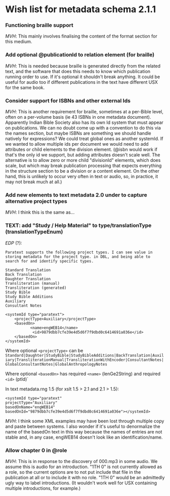 # Wish list for metadata schema 2.1.1

### Functioning braille support

*MVH*: This mainly involves finalising the content of the format section for this medium.

### Add optional @publicationId to relation element (for braille)

*MVH*: This is needed because braille is generated directly from the related text, and the software that does this needs to know which publication running order to use. If it's optional it shouldn't break anything. It could be useful for audio too if different publications in the text have different USX for the same book.

### Consider support for ISBNs and other external Ids

*MVH*: This is another requirement for braille, sometimes at a per-Bible level, often on a per-volume basis (ie 43 ISBNs in one metadata document). Apparently Indian Bible Society also has its own Id system that must appear on publications. We can no doubt come up with a convention to do this via the names section, but maybe ISBNs are something we should handle natively for expressions? We could treat global ones as another systemId. If we wanted to allow multiple ids per document we would need to add attributes or child elements to the division element. (@isbn would work if that's the only id we support, but adding attributes doesn't scale well. The alternative is to allow zero or more child "divisionId" elements, which does scale, but which may break publication processing that expects everything in the structure section to be a division or a content element. On the other hand, this is unlikely to occur very often in text or audio, so, in practice, it may not break much at all.)

### Add new elements to text metadata 2.0 under to capture alternative project types

*MVH*: I think this is the same as...

### TEXT: add "Study / Help Material" to type/translationType (translationTypeEnum)

*EDP* (?):
```
Paratext supports the following project types. I can see value in storing metadata for the project type. in DBL, and being able to search for and identify specific types.

Standard Translation
Back Translation
Daughter Translation
Transliteration (manual)
Transliteration (generated)
Study Bible
Study Bible Additions
Auxiliary
Consultant Notes

<systemId type="paratext">
    <projectType>Auxiliary</projectType>
    <basedOn>
           <name>engWEB14</name>
            <id>9879dbb7cfe39e4d5d6f7f9dbd0c6414691a036e</id>
    </basedOn>
</systemId>
```
Where optional `<projectType>` can be `Standard|Daughter|StudyBible|StudyBibleAdditions|BackTranslation|Auxiliary|TransliterationManual|TransliterationWithEncoder|ConsultantNotes|GlobalConsultantNotes|GlobalAnthropologyNotes`

Where optional `<basedOn>` has required `<name>` (lenGe2String) and required `<id>` (ptId)`

In text metadata.rng 1.5 (for xslt 1.5 > 2.1 and 2.1 > 1.5):
```
<systemId type="paratext"  
projectType="Auxiliary" 
basedOnName="engWEB14"
basedOnId="9879dbb7cfe39e4d5d6f7f9dbd0c6414691a036e"></systemId>
```
*MVH*: I think some XML examples may have been lost through multiple copy and paste between systems. I also wonder if it's useful to denormalize the name of the basedOn text in this way because the names of entries are not stable and, in any case, engWEB14 doesn't look like an identification/name.

### Allow chapter 0 in \@role

*MVH*: This is in response to the discovery of 000.mp3 in some audio. We assume this is audio for an introduction. "1TH 0" is not currently allowed as a role, so the current options are to not put include that file in the publication at all or to include it with no role. "1TH 0" would be an admittedly ugly way to label introductions. (It wouldn't work well for USX containing multiple introductions, for example.)
